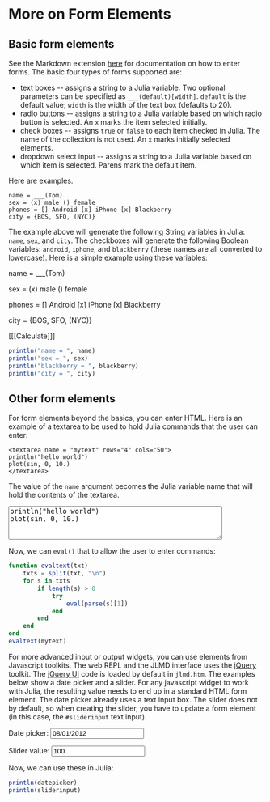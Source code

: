 # More on Form Elements

## Basic form elements

See the Markdown extension [here](https://github.com/brikis98/wmd) for
documentation on how to enter forms. The basic four types of forms
supported are:

* text boxes -- assigns a string to a Julia variable. Two optional
  parameters can be specified as `___(default)[width]`. `default` is
  the default value; `width` is the width of the text box (defaults to
  20).
* radio buttons -- assigns a string to a Julia variable based on which
radio button is selected. An `x` marks the item selected initially.
* check boxes -- assigns `true` or `false` to each item checked in
  Julia. The name of the collection is not used. An `x` marks
  initially selected elements.
* dropdown select input -- assigns a string to a Julia variable based
on which item is selected. Parens mark the default item.

Here are examples.

```
name = ___(Tom)
sex = (x) male () female
phones = [] Android [x] iPhone [x] Blackberry
city = {BOS, SFO, (NYC)}
```

The example above will generate the following String variables in
Julia: `name`, `sex`, and `city`. The checkboxes will generate the
following Boolean variables: `android`, `iphone`, and `blackberry`
(these names are all converted to lowercase). Here is a simple example
using these variables:

name = ___(Tom)

sex = (x) male () female

phones = [] Android [x] iPhone [x] Blackberry

city = {BOS, SFO, (NYC)}

[[[Calculate]]]

```julia 
println("name = ", name)
println("sex = ", sex)
println("blackberry = ", blackberry)
println("city = ", city)
```

## Other form elements

For form elements beyond the basics, you can enter HTML. Here is an
example of a textarea to be used to hold Julia commands that the user
can enter:

```
<textarea name = "mytext" rows="4" cols="50">
println("hello world")
plot(sin, 0, 10.)
</textarea>
```

The value of the `name` argument becomes the Julia variable name
that will hold the contents of the textarea.

<textarea name = "mytext" rows="4" cols="50">
println("hello world")
plot(sin, 0, 10.)
</textarea>

Now, we can `eval()` that to allow the user to enter commands:

```julia
function evaltext(txt)
    txts = split(txt, "\n")
    for s in txts
        if length(s) > 0
            try
                eval(parse(s)[1])
            end
        end
    end
end
evaltext(mytext)
```

For more advanced input or output widgets, you can use elements from
Javascript toolkits. The web REPL and the JLMD interface uses the
[jQuery](jquery.com) toolkit. The [jQuery UI](jqueryui.com) code is
loaded by default in `jlmd.htm`. The examples below show a date picker
and a slider. For any javascript widget to work with Julia, the
resulting value needs to end up in a standard HTML form element. The
date picker already uses a text input box. The slider does not by
default, so when creating the slider, you have to update a form
element (in this case, the `#sliderinput` text input).

<script>
$(document).ready(function() {
    $("#datepicker").datepicker();
    $("#slider").slider({value:100, min:0, max:500, step: 5,
        change: function(event,ui) {console.log(ui.value);$("#sliderinput").val(ui.value);}});
  });
</script>

Date picker: <input id="datepicker" name="datepicker" type="text" value="08/01/2012">
  
Slider value: <input id="sliderinput" name="sliderinput" type="text" value="100">
<div id="slider"></div>

Now, we can use these in Julia:

```julia
println(datepicker)
println(sliderinput)
```
